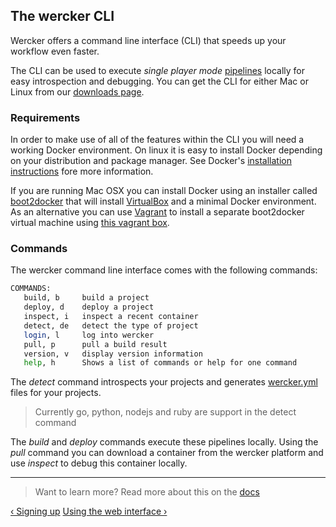 ## The wercker CLI

Wercker offers a command line interface (CLI) that speeds up your workflow
even faster.

The CLI can be used to execute *single player mode*
[pipelines](/learn/pipelines/01_introduction.html) locally for easy
introspection and debugging. You can get the CLI for either Mac or Linux from our [downloads
page](http://wercker.com/downloads).

### Requirements

In order to make use of all of the features within the CLI you will need
a working Docker environment. On linux it is easy to install Docker
depending on your distribution and package manager. See Docker's
[installation
instructions](https://docs.docker.com/installation/#installation) fore more information.

If you are running Mac OSX you can install Docker using an installer
called [boot2docker](https://docs.docker.com/installation/mac/) that
will install [VirtualBox](https://www.virtualbox.org/) and a minimal
Docker environment. As an alternative you can use
[Vagrant](http://vagrantup.com) to install a separate boot2docker
virtual machine using [this vagrant box](https://github.com/mitchellh/boot2docker-vagrant-box).

### Commands

The wercker command line interface comes with the following commands:

```bash
COMMANDS:
   build, b     build a project
   deploy, d    deploy a project
   inspect, i   inspect a recent container
   detect, de   detect the type of project
   login, l     log into wercker
   pull, p      pull a build result
   version, v   display version information
   help, h      Shows a list of commands or help for one command
```

The *detect* command introspects your projects and generates
[wercker.yml](/learn/wercker-yml/01_introduction.html) files for your
projects.

> Currently go, python, nodejs and ruby are support in the detect
> command

The *build* and *deploy* commands execute these pipelines locally. Using
the *pull* command you can download a container from the wercker
platform and use *inspect* to debug this container locally.

- - -
> Want to learn more? Read more about this on the
> [docs](/docs/cli/commands.html)

[&lsaquo; Signing up](/learn/basics/03_signing-up.html "nav previous basics")
[Using the web interface &rsaquo;](/learn/basics/04_using-the-web-interface.html "nav next basics")
